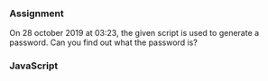 ### Assignment
On 28 october 2019 at 03:23, the given script is used to generate a password. Can you find out what the password is?

### JavaScript